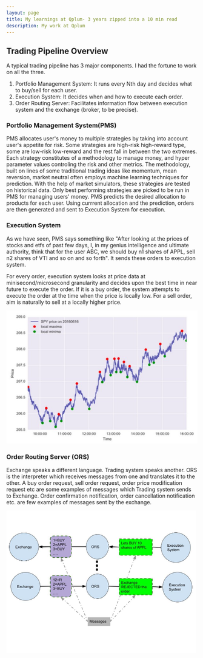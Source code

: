 ```yaml
---
layout: page
title: My learnings at Qplum- 3 years zipped into a 10 min read
description: My work at Qplum
---
```


## Trading Pipeline Overview
A typical trading pipeline has 3 major components. I had the fortune to work on all the three.
1. Portfolio Management System: It runs every Nth day and decides what to buy/sell for each user.
2. Execution System: It decides when and how to execute each order.
3. Order Routing Server: Facilitates information flow between execution system and the exchange (broker, to be precise).

### Portfolio Management System(PMS)
PMS allocates user's money to multiple strategies by taking into account user's appetite for risk. Some
strategies are high-risk high-reward type, some are low-risk low-reward and the rest fall in between the two
extremes. Each strategy constitutes of a methodology to manage money, and hyper parameter values controling the risk and other metrics. The methodology, built on lines of some traditional trading ideas like momentum, mean reversion,
market neutral often employs machine learning techniques for prediction. With the help of market simulators, these strategies are tested on historical data. Only best performing strategies are picked to be run in PMS for managing users' money.
PMS predicts the desired allocation to products for each user. Using currrent allocation and the prediction, orders are then generated and sent to Execution System for execution.

### Execution System
As we have seen, PMS says something like "After looking at the prices of stocks and etfs of past few days, I, in my
genius intelligence and ultimate authority, think that for the user ABC, we should buy n1 shares of APPL, sell n2 shares of VTI and so on and so forth". It sends these orders to execution system.

For every order, execution system looks at price data at minisecond/microsecond granularity and decides upon the best
time in near future to execute the order. If it is a buy order, the system attempts to execute the order at the time
when the price is locally low. For a sell order, aim is naturally to sell at a locally higher price.

<img src="../assets/pics/price_minima_maxima.jpg" alt="drawing" width="550"
title="At Maxima(Minima) aim is to Sell(Buy)"/>

<!-- ![alt text](../assets/pics/price_minima_maxima.jpg "Local Maximas and Minimas: good time to trade") -->

### Order Routing Server (ORS)
Exchange speaks a different language. Trading system speaks another. ORS is the interpreter which receives messages from
one and translates it to the other. A buy order request, sell order request, order price modification request etc are
some examples of messages which Trading system sends to Exchange. Order confirmation notification, order cancellation
notification etc. are few examples of messages sent by the exchange.

<img src="../assets/pics/ORS.jpg" alt="drawing" width="500"
title="ORS acts as an interpreter between Execution system and Exchange"/>
